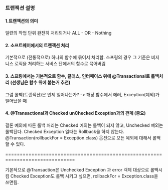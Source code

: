 ### 트랜잭션 설명
#### 1.트랜잭션의 의미
 일련의 작업 단위
 완전히 처리되거나 ALL - OR - Nothing

#### 2. 소프트웨어에서의 트랜잭션 처리

 기본적으로 (전통적으로) 하나의 함수에 묶어서 처리함.
 스프링의 경우 그 기준은 비지니스 로직을 처리하는 서비스 단에서의 함수로 묶어버림

#### 3. 스프링에서는 기본적으로 함수, 클래스, 인터페이스 위에 @Transactional로 롤백처리 (선생님은 함수 위에 붙는거 추천)
 그럼 롤백(트랜잭션)은 언제 일어나는가?  -> 해당 함수에서 에러, Exception(예외)가 일어났을 때
 

#### 4. @Transactional과 Checked unChecked Exception과의 관계 (중요)
결론
예외에 따른 롤백 처리는 Checked 예외는 롤백이 되지 않고, Unchecked 예외는 롤백된다.
Checked Exception 일때는 Rollback을 하지 않는다.
@Transaction(rollbackFor = Exception.class) 옵션으로 모든 예외에 대해서 롤백할 수 있다.

==============================================================================

기본적으로 @Transaction은 Unchecked Exception 과 error 객체 대상으로 롤백시킴
Checked Exception도 롤백 시키고 싶으면, rollbackFor = Exception.class을 쓰면됨.